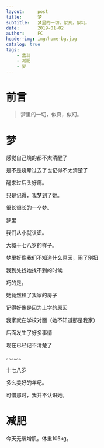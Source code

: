 ```yaml
---
layout:     post
title:      梦
subtitle:   梦里的一切，似真，似幻。
date:       2019-01-02
author:     FC
header-img: img/home-bg.jpg
catalog: true
tags:
    - 孟蕊
    - 减肥
    - 梦
---
```



# 前言

>梦里的一切，似真，似幻。


# 梦

感觉自己烧的都不太清醒了

是不是烧晕过去了也记得不太清楚了

醒来过后头好痛。

只是记得，我梦到了她。

很长很长的一个梦。

梦里

我们从小就认识。

大概十七八岁的样子。

梦里好像我们不知道什么原因，闹了别扭

我到处找她找不到的时候

巧的是，

她竟然租了我家的房子

记得好像是因为上学的原因

我家就在学校对面（她不知道那是我家）

后面发生了好多事情

现在已经记不清楚了

。。。。。。

十七八岁

多么美好的年纪。

可惜那时，我并不认识她。

# 减肥

今天无氧增肌。体重105kg。
